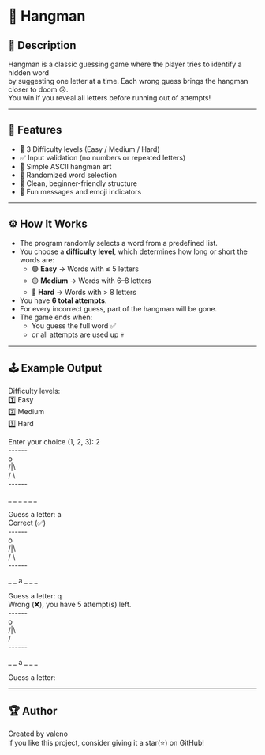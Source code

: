 # 🧩 Hangman 

## 🧠 Description
Hangman is a classic guessing game where the player tries to identify a hidden word  
by suggesting one letter at a time. Each wrong guess brings the hangman closer to doom 😢.  
You win if you reveal all letters before running out of attempts!

---

## 📜 Features
- 🧩 3 Difficulty levels (Easy / Medium / Hard)
- ✅ Input validation (no numbers or repeated letters)
- 🎨 Simple ASCII hangman art
- 🧠 Randomized word selection
- 🎯 Clean, beginner-friendly structure
- 💬 Fun messages and emoji indicators


---

## ⚙️ How It Works
- The program randomly selects a word from a predefined list.  
- You choose a **difficulty level**, which determines how long or short the words are:
  - 🟢 **Easy** → Words with ≤ 5 letters  
  - 🟡 **Medium** → Words with 6–8 letters  
  - 🔴 **Hard** → Words with > 8 letters  
- You have **6 total attempts**.  
- For every incorrect guess, part of the hangman will be gone.  
- The game ends when:
  - You guess the full word ✅
  - or all attempts are used up 💀

---

## 🕹️ Example Output
Difficulty levels: <br>
1️⃣  Easy <br>
2️⃣  Medium <br>
3️⃣  Hard

Enter your choice (1, 2, 3): 2 <br>
------ <br>
 o <br>
/|\ <br>
/ \ <br>
------ <br>

_ _ _ _ _ _ <br>

Guess a letter: a <br>
Correct (✅) <br>
------ <br>
 o <br>
/|\ <br>
/ \ <br>
------ <br>

_ _ a _ _ _

Guess a letter: q <br>
Wrong (❌), you have 5 attempt(s) left. <br>
------ <br>
 o <br>
/|\ <br>
/ <br>
------ <br>

_ _ a _ _ _

Guess a letter:

---

## 🏆 Author
Created by valeno <br>
if you like this project, consider giving it a star(⭐) on GitHub!

